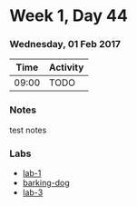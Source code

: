 # Week 1, Day 44

### Wednesday, 01 Feb 2017

| Time | Activity |
| --- | --- |
| 09:00 | TODO |

### Notes

test notes

### Labs

- [lab-1](http://www.github.com/learn-co-students/lab-1-web-1117)
- [barking-dog](http://www.github.com/learn-co-students/barking-dog-web-1117)
- [lab-3](http://www.github.com/learn-co-students/lab-3-web-1117)

